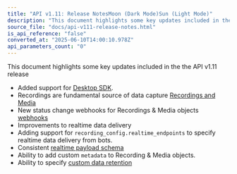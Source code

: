 ```yaml
---
title: "API v1.11: Release NotesMoon (Dark Mode)Sun (Light Mode)"
description: "This document highlights some key updates included in the the API v1.11 release Added support for Desktop SDK . Recordings are fundamental source of data capture Recordings and Media New status change webhooks for Recordings &amp; Media objects webhooks Improvements to realtime data delivery Adding ..."
source_file: "docs/api-v111-release-notes.html"
is_api_reference: "false"
converted_at: "2025-06-10T14:00:10.978Z"
api_parameters_count: "0"
---
```

This document highlights some key updates included in the the API v1.11 release
- Added support for [Desktop SDK](/docs/desktop-sdk-beta).
- Recordings are fundamental source of data capture [Recordings and Media](/docs/recordings-and-media)
- New status change webhooks for Recordings & Media objects [webhooks](/docs/recording-webhooks)
- Improvements to realtime data delivery
- Adding support for `recording_config.realtime_endpoints` to specify realtime data delivery from bots.
- Consistent [realtime payload schema](/docs/real-time-event-payloads)
- Ability to add custom `metadata` to Recording & Media objects.
- Ability to specify [custom data retention](/docs/data-retention#custom-retention)
